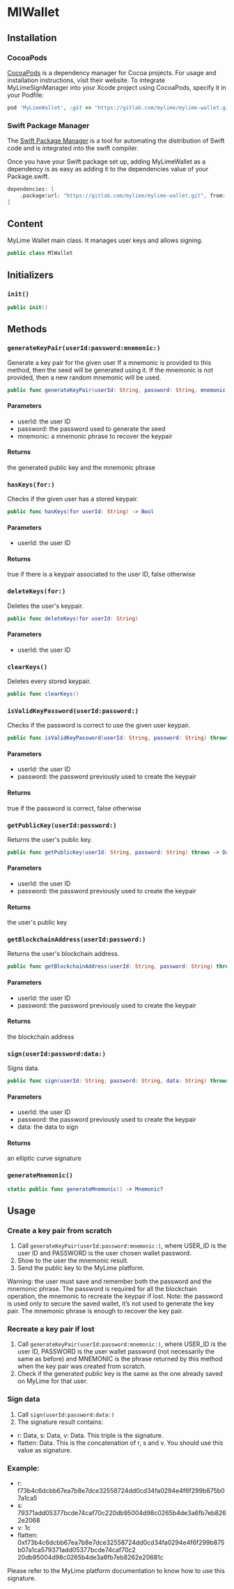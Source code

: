 # MlWallet

<a name="installation"/>

## Installation

### CocoaPods

[CocoaPods](https://cocoapods.org/) is a dependency manager for Cocoa projects. For usage and installation instructions, visit their website. To integrate MyLimeSignManager into your Xcode project using CocoaPods, specify it in your Podfile:

```ruby
pod 'MyLimeWallet', :git => "https://gitlab.com/mylime/mylime-wallet.git"
```

### Swift Package Manager

The [Swift Package Manager](https://swift.org/package-manager/) is a tool for automating the distribution of Swift code and is integrated into the swift compiler. 

Once you have your Swift package set up, adding MyLimeWallet as a dependency is as easy as adding it to the dependencies value of your Package.swift.

```swift
dependencies: [
    .package(url: "https://gitlab.com/mylime/mylime-wallet.git", from: "2.0.0")
]
```

## Content

MyLime Wallet main class. It manages user keys and allows signing.

``` swift
public class MlWallet 
```

## Initializers

### `init()`

``` swift
public init() 
```

## Methods

### `generateKeyPair(userId:password:mnemonic:)`

Generate a key pair for the given user
If a mnemonic is provided to this method, then the seed will be generated using it.
If the mnemonic is not provided, then a new random mnemonic will be used.

``` swift
public func generateKeyPair(userId: String, password: String, mnemonic: Mnemonic? = generateMnemonic()) throws -> (Data, Mnemonic) 
```

#### Parameters

  - userId: the user ID
  - password: the password used to generate the seed
  - mnemonic: a mnemonic phrase to recover the keypair

#### Returns

the generated public key and the mnemonic phrase

### `hasKeys(for:)`

Checks if the given user has a stored keypair.

``` swift
public func hasKeys(for userId: String) -> Bool 
```

#### Parameters

  - userId: the user ID

#### Returns

true if there is a keypair associated to the user ID, false otherwise

### `deleteKeys(for:)`

Deletes the user's keypair.

``` swift
public func deleteKeys(for userId: String) 
```

#### Parameters

  - userId: the user ID

### `clearKeys()`

Deletes every stored keypair.

``` swift
public func clearKeys() 
```

### `isValidKeyPassword(userId:password:)`

Checks if the password is correct to use the given user keypair.

``` swift
public func isValidKeyPassword(userId: String, password: String) throws -> Bool 
```

#### Parameters

  - userId: the user ID
  - password: the password previously used to create the keypair

#### Returns

true if the password is correct, false otherwise

### `getPublicKey(userId:password:)`

Returns the user's public key.

``` swift
public func getPublicKey(userId: String, password: String) throws -> Data 
```

#### Parameters

  - userId: the user ID
  - password: the password previously used to create the keypair

#### Returns

the user's public key

### `getBlockchainAddress(userId:password:)`

Returns the user's blockchain address.

``` swift
public func getBlockchainAddress(userId: String, password: String) throws -> String? 
```

#### Parameters

  - userId: the user ID
  - password: the password previously used to create the keypair

#### Returns

the blockchain address

### `sign(userId:password:data:)`

Signs data.

``` swift
public func sign(userId: String, password: String, data: String) throws -> MlEcSignature 
```

#### Parameters

  - userId: the user ID
  - password: the password previously used to create the keypair
  - data: the data to sign

#### Returns

an elliptic curve signature

### `generateMnemonic()`

``` swift
static public func generateMnemonic() -> Mnemonic? 
```

## Usage

### Create a key pair from scratch

1. Call `generateKeyPair(userId:password:mnemonic:)`, where USER_ID is the user ID and PASSWORD 
is the user chosen wallet password.
2. Show to the user the mnemonic result.
3. Send the public key to the MyLime platform.

Warning: the user must save and remember both the password and the mnemonic phrase. The password is
required for all the blockchain operation, the mnemonic to recreate the keypair if lost.
Note: the password is used only to secure the saved wallet, it’s not used to generate the key pair. The 
mnemonic phrase is enough to recover the key pair.

### Recreate a key pair if lost

1. Call `generateKeyPair(userId:password:mnemonic:)`, where USER_ID is the user ID, 
PASSWORD is the user wallet password (not necessarily the same as before) and MNEMONIC is 
the phrase returned by this method when the key pair was created from scratch.
2. Check if the generated public key is the same as the one already saved on MyLime for that user.

### Sign data

1. Call `sign(userId:password:data:)`
2. The signature result contains:
- r: Data, s: Data, v: Data. This triple is the signature.
- flatten: Data. This is the concatenation of r, s and v. You should use this value as 
signature. 

### Example:

- r: f73b4c6dcbb67ea7b8e7dce32558724dd0cd34fa0294e4f6f299b875b07a1ca5
- s: 79371add05377bcde74caf70c220db95004d98c0265b4de3a6fb7eb8262e2068
- v: 1c
- flatten: 
0xf73b4c6dcbb67ea7b8e7dce32558724dd0cd34fa0294e4f6f299b875b07a1ca579371add05377bcde74caf70c2
20db95004d98c0265b4de3a6fb7eb8262e20681c

Please refer to the MyLime platform documentation to know how to use this signature.
